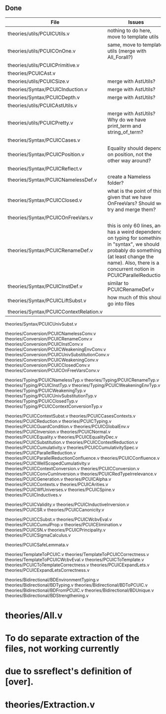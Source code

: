 Done
----------------------------------------------------------------

File | Issues
-----| -----------------------------
theories/utils/PCUICUtils.v | nothing to do here, move to template utils
theories/utils/PCUICOnOne.v | same, move to template utils (merge with All_Forall?)
theories/utils/PCUICPrimitive.v |
theories/PCUICAst.v |
theories/utils/PCUICSize.v | merge with AstUtils?
theories/Syntax/PCUICInduction.v | merge with AstUtils?
theories/Syntax/PCUICDepth.v | merge with AstUtils?
theories/utils/PCUICAstUtils.v |
theories/utils/PCUICPretty.v | merge with AstUtils? Why do we have print_term and string_of_term?
theories/Syntax/PCUICCases.v |
theories/Syntax/PCUICPosition.v | Equality should depend on position, not the other way around?
theories/Syntax/PCUICReflect.v |
theories/Syntax/PCUICNamelessDef.v | create a Nameless folder?
theories/Syntax/PCUICClosed.v | what is the point of this given that we have OnFreeVars? Should we try and merge them?
theories/Syntax/PCUICOnFreeVars.v |
theories/Syntax/PCUICRenameDef.v | this is only 60 lines, and has a weird dependency on typing for something in "syntax", we should probably do something (at least change the name). Also, there is a concurrent notion in PCUICParallelReduction.
theories/Syntax/PCUICInstDef.v | similar to PCUICRenameDef.v
theories/Syntax/PCUICLiftSubst.v | how much of this should go into files 
theories/Syntax/PCUICContextRelation.v |
theories/Syntax/PCUICUnivSubst.v

theories/Conversion/PCUICNamelessConv.v
theories/Conversion/PCUICRenameConv.v
theories/Conversion/PCUICInstConv.v
theories/Conversion/PCUICWeakeningEnvConv.v
theories/Conversion/PCUICUnivSubstitutionConv.v
theories/Conversion/PCUICWeakeningConv.v
theories/Conversion/PCUICClosedConv.v
theories/Conversion/PCUICOnFreeVarsConv.v

theories/Typing/PCUICNamelessTyp.v
theories/Typing/PCUICRenameTyp.v
theories/Typing/PCUICInstTyp.v
theories/Typing/PCUICWeakeningEnvTyp.v
theories/Typing/PCUICWeakeningTyp.v
theories/Typing/PCUICUnivSubstitutionTyp.v
theories/Typing/PCUICClosedTyp.v
theories/Typing/PCUICContextConversionTyp.v

theories/PCUICContextSubst.v
theories/PCUICCasesContexts.v
theories/PCUICReduction.v
theories/PCUICTyping.v
theories/PCUICGuardCondition.v
theories/PCUICGlobalEnv.v
theories/PCUICInversion.v
theories/PCUICNormal.v
theories/PCUICEquality.v
theories/PCUICEqualityDec.v
theories/PCUICSubstitution.v
theories/PCUICContextReduction.v
theories/PCUICCumulativity.v
theories/PCUICCumulativitySpec.v
theories/PCUICParallelReduction.v
theories/PCUICParallelReductionConfluence.v
theories/PCUICConfluence.v
theories/PCUICWellScopedCumulativity.v
theories/PCUICContextConversion.v
theories/PCUICConversion.v
theories/PCUICConvCumInversion.v
theories/PCUICRedTypeIrrelevance.v
theories/PCUICGeneration.v
theories/PCUICAlpha.v
theories/PCUICContexts.v
theories/PCUICArities.v
theories/PCUICWfUniverses.v
theories/PCUICSpine.v
theories/PCUICInductives.v

theories/PCUICValidity.v
theories/PCUICInductiveInversion.v
theories/PCUICSR.v
theories/PCUICCanonicity.v

theories/PCUICCSubst.v
theories/PCUICWcbvEval.v
theories/PCUICCumulProp.v
theories/PCUICElimination.v
theories/PCUICSN.v
theories/PCUICPrincipality.v
theories/PCUICSigmaCalculus.v

theories/PCUICSafeLemmata.v

theories/TemplateToPCUIC.v
theories/TemplateToPCUICCorrectness.v
theories/TemplateToPCUICWcbvEval.v
theories/PCUICToTemplate.v
theories/PCUICToTemplateCorrectness.v
theories/PCUICExpandLets.v
theories/PCUICExpandLetsCorrectness.v

theories/Bidirectional/BDEnvironmentTyping.v
theories/Bidirectional/BDTyping.v
theories/Bidirectional/BDToPCUIC.v
theories/Bidirectional/BDFromPCUIC.v
theories/Bidirectional/BDUnique.v
theories/Bidirectional/BDStrengthening.v

# theories/All.v

# To do separate extraction of the files, not working currently
# due to ssreflect's definition of [over].
# theories/Extraction.v
